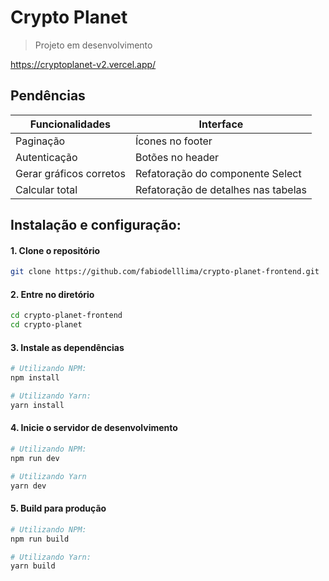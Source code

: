 # Crypto Planet
> Projeto em desenvolvimento

https://cryptoplanet-v2.vercel.app/

## Pendências
| Funcionalidades           | Interface                              |
|---------------------------|----------------------------------------|
| Paginação                 | Ícones no footer                       |
| Autenticação              | Botões no header                       |
| Gerar gráficos corretos   | Refatoração do componente Select       |
| Calcular total            | Refatoração de detalhes nas tabelas    |

## Instalação e configuração:

#### 1. Clone o repositório

```bash
git clone https://github.com/fabiodelllima/crypto-planet-frontend.git
```

#### 2. Entre no diretório

```bash
cd crypto-planet-frontend
cd crypto-planet
```

#### 3. Instale as dependências

```bash
# Utilizando NPM:
npm install

# Utilizando Yarn:
yarn install
```

#### 4. Inicie o servidor de desenvolvimento

```bash
# Utilizando NPM:
npm run dev

# Utilizando Yarn
yarn dev
```

#### 5. Build para produção

```bash
# Utilizando NPM:
npm run build

# Utilizando Yarn:
yarn build
```
